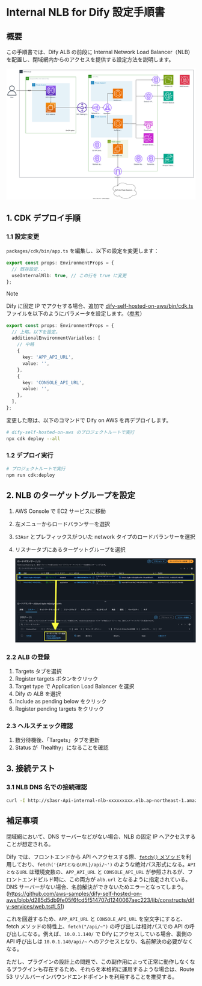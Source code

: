# Internal NLB for Dify 設定手順書

## 概要

この手順書では、Dify ALB の前段に Internal Network Load Balancer（NLB）を配置し、閉域網内からのアクセスを提供する設定方法を説明します。

![NLB](./img/architecture-nlb.svg)

## 1. CDK デプロイ手順

### 1.1 設定変更

`packages/cdk/bin/app.ts` を編集し、以下の設定を変更します：

```typescript
export const props: EnvironmentProps = {
  // 既存設定...
  useInternalNlb: true, // この行を true に変更
};
```

> [!Note]
> Dify に固定 IP でアクセする場合、追加で [dify-self-hosted-on-aws/bin/cdk.ts](dify-self-hosted-on-aws/bin/cdk.ts) ファイルを以下のようにパラメータを設定します。（[参考](https://legacy-docs.dify.ai/getting-started/install-self-hosted/environments)）
> ```ts
> export const props: EnvironmentProps = {
>   // 上略。以下を設定。
>   additionalEnvironmentVariables: [
>     // 中略
>     {
>       key: 'APP_API_URL',
>       value: '',
>     },
>     {
>       key: 'CONSOLE_API_URL',
>       value: '',
>     },
>   ],
> };
> ```
> 変更した際は、以下のコマンドで Dify on AWS を再デプロイします。
> ```bash
> # dify-self-hosted-on-aws のプロジェクトルートで実行
> npx cdk deploy --all
> ```

### 1.2 デプロイ実行

```bash
# プロジェクトルートで実行
npm run cdk:deploy
```

## 2. NLB のターゲットグループを設定

1. AWS Console で EC2 サービスに移動
2. 左メニューからロードバランサーを選択
3. `S3Asr` とプレフィックスがついた network タイプのロードバランサーを選択
4. リスナータブにあるターゲットグループを選択

    ![nlb](./img/nlb.png)

### 2.2 ALB の登録

1. Targets タブを選択
2. Register targets ボタンをクリック
3. Target type で Application Load Balancer を選択
4. Dify の ALB を選択
5. Include as pending below をクリック
6. Register pending targets をクリック

### 2.3 ヘルスチェック確認

1. 数分待機後、「Targets」タブを更新
2. Status が「healthy」になることを確認

## 3. 接続テスト

### 3.1 NLB DNS 名での接続確認

```bash
curl -I http://s3asr-Api-internal-nlb-xxxxxxxxx.elb.ap-northeast-1.amazonaws.com
```

## 補足事項
閉域網において、DNS サーバーなどがない場合、NLB の固定 IP へアクセスすることが想定される。

Dify では、フロントエンドから API へアクセスする際、[`fetch()` メソッド](https://developer.mozilla.org/ja/docs/Web/API/Fetch_API/Using_Fetch)を利用しており、`fetch('{APIとなるURL}/api/~')` のような絶対パス形式になる。`APIとなるURL` は環境変数の、`APP_API_URL` と `CONSOLE_API_URL` が参照されるが、フロントエンドビルド時に、この両方が `alb.url` となるように指定されている。DNS サーバーがない場合、名前解決ができないためエラーとなってしまう。(https://github.com/aws-samples/dify-self-hosted-on-aws/blob/d285d5db9fe05f6fcd5f514707d1240067aec223/lib/constructs/dify-services/web.ts#L51)

これを回避するため、`APP_API_URL` と `CONSOLE_API_URL` を空文字にすると、fetch メソッドの特性上、`fetch("/api/~")` の呼び出しは相対パスでの API の呼び出しになる。例えば、`10.0.1.140/` で Dify にアクセスしている場合、裏側の API 呼び出しは  `10.0.1.140/api/~` へのアクセスとなり、名前解決の必要がなくなる。

ただし、プラグインの設計上の問題で、この副作用によって正常に動作しなくなるプラグインも存在するため、それらを本格的に運用するような場合は、Route 53 リゾルバーインバウンドエンドポイントを利用することを推奨する。
